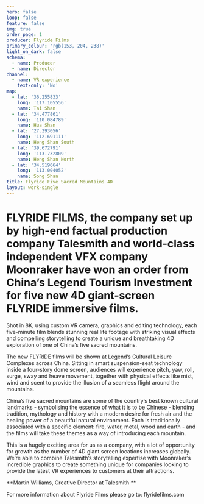 ```yaml
---
hero: false
loop: false
feature: false
img: true
order_page: 1
producer: Flyride Films
primary_colour: 'rgb(153, 204, 238)'
light_on_dark: false
schema:
  - name: Producer
  - name: Director
channel:
  - name: VR experience
    text-only: 'No'
map:
  - lat: '36.255833'
    long: '117.105556'
    name: Tai Shan
  - lat: '34.477861'
    long: '110.084789'
    name: Hua Shan
  - lat: '27.293056'
    long: '112.691111'
    name: Heng Shan South
  - lat: '39.672791'
    long: '113.732809'
    name: Heng Shan North
  - lat: '34.519664'
    long: '113.004052'
    name: Song Shan
title: Flyride Five Sacred Mountains 4D
layout: work-single
---
```

# FLYRIDE FILMS, the company set up by high-end factual production company Talesmith and world-class independent VFX company Moonraker have won an order from China’s Legend Tourism Investment for five new 4D giant-screen FLYRIDE immersive films. 

Shot in 8K, using custom VR camera, graphics and editing technology, each five-minute film blends stunning real life footage with striking visual effects and compelling storytelling to create a unique and breathtaking 4D exploration of one of China’s five sacred mountains. 

The new FLYRIDE films will be shown at Legend’s Cultural Leisure Complexes across China. Sitting in smart suspension-seat technology inside a four-story dome screen, audiences will experience pitch, yaw, roll, surge, sway and heave movement, together with physical effects like mist, wind and scent to provide the illusion of a seamless flight around the mountains. 

China’s five sacred mountains are some of the country’s best known cultural landmarks - symbolising the essence of what it is to be Chinese - blending tradition, mythology and history with a modern desire for fresh air and the healing power of a beautiful natural environment. Each is traditionally associated with a specific element: fire, water, metal, wood and earth - and the films will take these themes as a way of introducing each mountain. 

This is a hugely exciting area for us as a company, with a lot of opportunity for growth as the number of 4D giant screen locations increases globally. We’re able to combine Talesmith’s storytelling expertise with Moonraker’s incredible graphics to create something unique for companies looking to provide the latest VR experiences to customers at their attractions.

**Martin Williams, Creative Director at Talesmith**

For more information about Flyride Films please go to: flyridefilms.com

